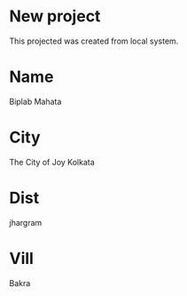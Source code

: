 # New project

This projected was created from local system.

# Name

Biplab Mahata

 # City 

 The City of Joy Kolkata


 # Dist 
 jhargram 

 # Vill

 Bakra